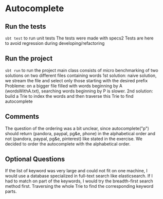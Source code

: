 # Autocomplete

## Run the tests
```sbt test``` to run unit tests
The tests were made with specs2
Tests are here to avoid regression during developing/refactoring

## Run the project
```sbt run``` to run the project
main class consists of micro benchmarking of two solutions on two different files containing words
1st solution: naive solution, we stream the file and select only those starting with the desired prefix
Probleme: on a bigger file filled with words beginning by A (wordsWithA.txt), searching words beginning
by P is slower.
2nd solution: build a Trie to index the words and then traverse this Trie to find autocomplete

## Comments
The question of the ordering was a bit unclear, since autocomplete("p") should return (pandora, paypal, pg&e, phone)
in the alphabetical order and not (pandora, paypal, pg&e, pinterest) like stated in the exercise.
We decided to order the autocomplete with the alphabetical order.

## Optional Questions
If the list of keyword was very large and could not fit on one machine, I would use a database specialized in full-text
search like elasticsearch.
If I had to match on part of the keywords, I would try the breadth-first search method first. Traversing the whole Trie
to find the corresponding keyword parts.
